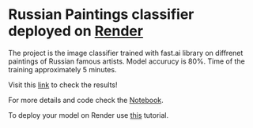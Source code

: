 # Russian Paintings classifier deployed on [Render](https://render.com)

The project is the image classifier trained with fast.ai library on diffrenet paintings of Russian famous artists.
Model accurucy is 80%. Time of the training approximately 5 minutes.

Visit this [link](https://russian-paintings.onrender.com) to check the results!

For more details and code check the [Notebook](https://github.com/katerinaov/Paintings-Classifier/blob/master/Paintings_classifier.ipynb).

To deploy your model on Render use [this](https://course.fast.ai/deployment_render.html) tutorial.
